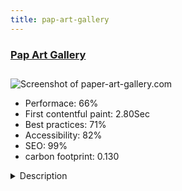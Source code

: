```yaml
---
title: pap-art-gallery
---
```


<div style="height: 3rem">
  <a href="https://www.paper-art-gallery.com/"><h3>Pap Art Gallery</h3></a>
</div>
<img loading="lazy" src="/images/thumbs/paper-art-gallery.com.jpg" alt="Screenshot of paper-art-gallery.com" />
<ul>
  <li>Performace: 66%</li>
  <li>
    First contentful paint:
    2.80Sec
  </li>
  <li>Best practices: 71%</li>
  <li>Accessibility: 82%</li>
  <li>SEO: 99%</li>
  <li>carbon footprint: 0.130</li>
</ul>
<details>
  <summary>Description</summary>
  <p>This website present portraits of Paper Artists, technics and events of the paper world in three languages (french, english and italian). Plus a worldwide directory of Paper Artists.We try to give a nice interactive design with a lot of css effects refering to paper arts and its cultures. 
We try as well to implement an advanced search with custom filters. We use for this the Custom Properties component, which is very great to manage multi filter and to have a filtering module. 
For the directory, the website use the SobiPro component.
For language, we used Falang.</p>
</details>

